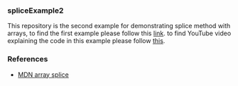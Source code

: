 ### spliceExample2
This repository is the second example for demonstrating splice method with arrays, to find the first example please follow this [link](https://github.com/Nechir-89/spliceExample1). to find YouTube video explaining the code in this example please follow [this]().

### References

- [MDN array splice](https://developer.mozilla.org/en-US/docs/Web/JavaScript/Reference/Global_Objects/Array/splice)
